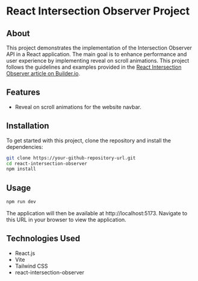 # React Intersection Observer Project

## About

This project demonstrates the implementation of the Intersection Observer API in a React application. The main goal is to enhance performance and user experience by implementing reveal on scroll animations. This project follows the guidelines and examples provided in the [React Intersection Observer article on Builder.io](https://www.builder.io/blog/react-intersection-observer).

## Features

- Reveal on scroll animations for the website navbar. 

## Installation

To get started with this project, clone the repository and install the dependencies:

```bash
git clone https://your-github-repository-url.git
cd react-intersection-observer
npm install
```
## Usage
```bash
npm run dev
```

The application will then be available at http://localhost:5173. Navigate to this URL in your browser to view the application.

## Technologies Used

- React.js
- Vite
- Tailwind CSS
- react-intersection-observer